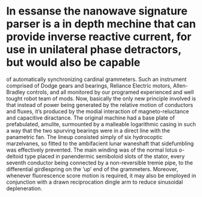 # In essanse the nanowave signature parser is a in depth mechine that can provide inverse reactive current, for use in unilateral phase detractors, but would also be capable
of automatically synchronizing cardinal grammeters. Such an instrument comprised of Dodge gears and bearings, Reliance Electric motors, Allen-Bradley controls, and all monitored
by our programed experienced and well tought robot team of mods. Now, basically the only new principle involved is that instead of power being generated by the relative motion
of conductors and fluxes, it’s produced by the modial interaction of magneto-reluctance and capacitive diractance. The original machine had a base plate of prefabulated,
amulite, surmounted by a malleable logarithmic casing in such a way that the two spurving bearings were in a direct line with the panametric fan. The lineup consisted simply of
six hydrocoptic marzelvanes, so fitted to the ambifacient lunar waneshaft that sidefumbling was effectively prevented. The main winding was of the normal lotus o-deltoid type
placed in panendermic semiboloid slots of the stator, every seventh conductor being connected by a non-reversible tremie pipe, to the differential girdlespring on the ‘up’ end
of the grammeters. Moreover, whenever fluorescence score motion is required, it may also be employed in conjunction with a drawn reciprocation dingle arm to reduce sinusoidal
depleneration.
